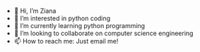 - 👋 Hi, I’m Ziana
- 👀 I’m interested in python coding
- 🌱 I’m currently learning python programming
- 💞️ I’m looking to collaborate on computer science engineering
- 📫 How to reach me: Just email me!

<!---
thequeenziana/thequeenziana is a ✨ special ✨ repository because its `README.md` (this file) appears on your GitHub profile.
You can click the Preview link to take a look at your changes.
--->
